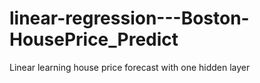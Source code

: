 # linear-regression---Boston-HousePrice_Predict
Linear learning house price forecast with one hidden layer

